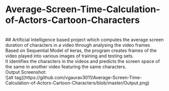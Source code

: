 # Average-Screen-Time-Calculation-of-Actors-Cartoon-Characters
<br/>
## Artificial Intelligence based project which computes the average screen duration of characters in a video through analysing the video frames
<br/>
Based on Sequential Model of keras, the program creates frames of the video played into various images of training and testing sets.
<br/>
It identifies the characters in the videos and predicts the screen space of the same in another video featuring the same characters.
<br/>
Output Screenshot:
<br/>
![alt tag](https://github.com/vgaurav3011/Average-Screen-Time-Calculation-of-Actors-Cartoon-Characters/blob/master/Output.png)

